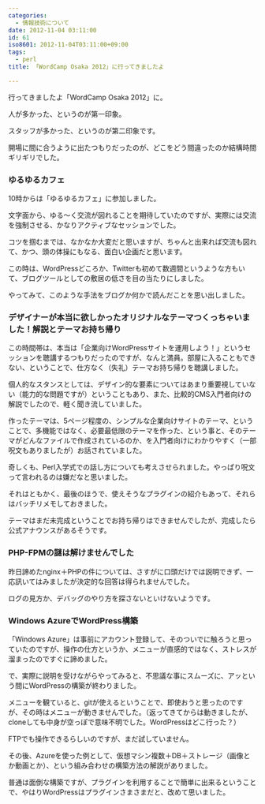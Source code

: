 ```yaml
---
categories:
  - 情報技術について
date: 2012-11-04 03:11:00
id: 61
iso8601: 2012-11-04T03:11:00+09:00
tags:
  - perl
title: 「WordCamp Osaka 2012」に行ってきましたよ

---
```


<p>行ってきましたよ「WordCamp Osaka 2012」に。</p> <p>人が多かった、というのが第一印象。</p> <p>スタッフが多かった、というのが第二印象です。</p> <p>開場に間に合うように出たつもりだったのが、どこをどう間違ったのか結構時間ギリギリでした。</p> <h3>ゆるゆるカフェ</h3> <p>10時からは「ゆるゆるカフェ」に参加しました。</p> <p>文字面から、ゆる〜く交流が図れることを期待していたのですが、実際には交流を強制させる、かなりアクティブなセッションでした。</p> <p>コツを掴むまでは、なかなか大変だと思いますが、ちゃんと出来れば交流も図れて、かつ、頭の体操にもなる、面白い企画だと思います。</p> <p>この時は、WordPressどころか、Twitterも初めて数週間というような方もいて、ブログツールとしての敷居の低さを目の当たりにしました。</p> <p>やってみて、このような手法をブログか何かで読んだことを思い出しました。</p> <h3>デザイナーが本当に欲しかったオリジナルなテーマつくっちゃいました！解説とテーマお持ち帰り</h3> <p>この時間帯は、本当は「企業向けWordPressサイトを運用しよう！」というセッションを聴講するつもりだったのですが、なんと満員。部屋に入ることもできない、ということで、仕方なく（失礼）テーマお持ち帰りを聴講しました。</p> <p>個人的なスタンスとしては、デザイン的な要素についてはあまり重要視していない（能力的な問題ですが）ということもあり、また、比較的CMS入門者向けの解説でしたので、軽く聞き流していました。</p> <p>作ったテーマは、5ページ程度の、シンプルな企業向けサイトのテーマ、ということで、多機能ではなく、必要最低限のテーマを作った、という事と、そのテーマがどんなファイルで作成されているのか、を入門者向けにわかりやすく（一部呪文もありましたが）お話されていました。</p> <p>奇しくも、Perl入学式での話し方についても考えさせられました。やっぱり呪文って言われるのは嫌だなと思いました。</p> <p>それはともかく、最後のほうで、使えそうなプラグインの紹介もあって、それらはバッチリメモしておきました。</p> <p>テーマはまだ未完成ということでお持ち帰りはできませんでしたが、完成したら公式アナウンスがあるそうです。</p> <h3>PHP-FPMの謎は解けませんでした</h3> <p>昨日諦めたnginx＋PHPの件については、さすがに口頭だけでは説明できず、一応訊いてはみましたが決定的な回答は得られませんでした。</p> <p>ログの見方か、デバッグのやり方を探さないといけないようです。</p> <h3>Windows AzureでWordPress構築</h3> <p>「Windows Azure」は事前にアカウント登録して、そのついでに触ろうと思っていたのですが、操作の仕方というか、メニューが直感的ではなく、ストレスが溜まったのですぐに諦めました。</p> <p>で、実際に説明を受けながらやってみると、不思議な事にスムーズに、アッという間にWordPressの構築が終わりました。</p> <p>メニューを観ていると、gitが使えるということで、即使おうと思ったのですが、その時はメニューが動きませんでした。（返ってきてからは動きましたが、cloneしても中身が空っぽで意味不明でした。WordPressはどこ行った？）</p> <p>FTPでも操作できるらしいのですが、まだ試していません。</p> <p>その後、Azureを使った例として、仮想マシン複数＋DB＋ストレージ（画像とか動画とか）、という組み合わせの構築方法の解説がありました。</p> <p>普通は面倒な構築ですが、プラグインを利用することで簡単に出来るということで、やはりWordPressはプラグインさまさまだと、改めて思いました。</p>    	